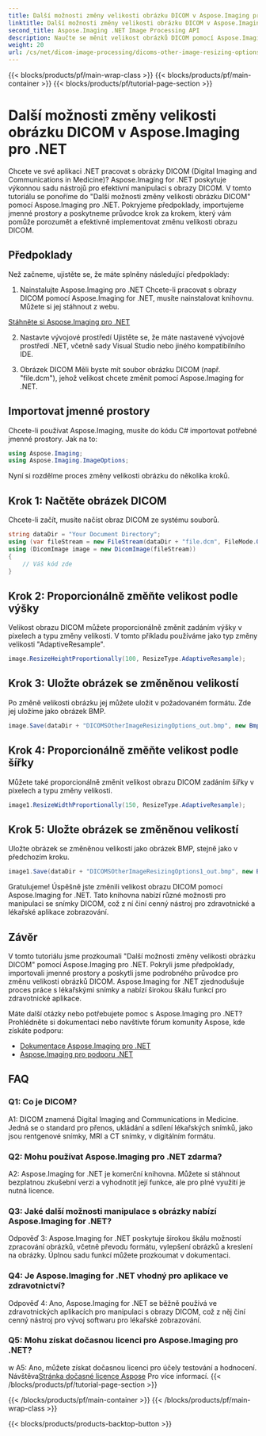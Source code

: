 ```yaml
---
title: Další možnosti změny velikosti obrázku DICOM v Aspose.Imaging pro .NET
linktitle: Další možnosti změny velikosti obrázku DICOM v Aspose.Imaging pro .NET
second_title: Aspose.Imaging .NET Image Processing API
description: Naučte se měnit velikost obrázků DICOM pomocí Aspose.Imaging for .NET. Podrobný průvodce pro efektivní manipulaci s lékařskými snímky.
weight: 20
url: /cs/net/dicom-image-processing/dicoms-other-image-resizing-options/
---
```


{{< blocks/products/pf/main-wrap-class >}}
{{< blocks/products/pf/main-container >}}
{{< blocks/products/pf/tutorial-page-section >}}

# Další možnosti změny velikosti obrázku DICOM v Aspose.Imaging pro .NET

Chcete ve své aplikaci .NET pracovat s obrázky DICOM (Digital Imaging and Communications in Medicine)? Aspose.Imaging for .NET poskytuje výkonnou sadu nástrojů pro efektivní manipulaci s obrazy DICOM. V tomto tutoriálu se ponoříme do "Další možnosti změny velikosti obrázku DICOM" pomocí Aspose.Imaging pro .NET. Pokryjeme předpoklady, importujeme jmenné prostory a poskytneme průvodce krok za krokem, který vám pomůže porozumět a efektivně implementovat změnu velikosti obrazu DICOM.

## Předpoklady

Než začneme, ujistěte se, že máte splněny následující předpoklady:

1. Nainstalujte Aspose.Imaging pro .NET
Chcete-li pracovat s obrazy DICOM pomocí Aspose.Imaging for .NET, musíte nainstalovat knihovnu. Můžete si jej stáhnout z webu.

[Stáhněte si Aspose.Imaging pro .NET](https://releases.aspose.com/imaging/net/)

2. Nastavte vývojové prostředí
Ujistěte se, že máte nastavené vývojové prostředí .NET, včetně sady Visual Studio nebo jiného kompatibilního IDE.

3. Obrázek DICOM
Měli byste mít soubor obrázku DICOM (např. "file.dcm"), jehož velikost chcete změnit pomocí Aspose.Imaging for .NET.

## Importovat jmenné prostory

Chcete-li používat Aspose.Imaging, musíte do kódu C# importovat potřebné jmenné prostory. Jak na to:

```csharp
using Aspose.Imaging;
using Aspose.Imaging.ImageOptions;
```

Nyní si rozdělme proces změny velikosti obrázku do několika kroků.

## Krok 1: Načtěte obrázek DICOM
Chcete-li začít, musíte načíst obraz DICOM ze systému souborů.

```csharp
string dataDir = "Your Document Directory";
using (var fileStream = new FileStream(dataDir + "file.dcm", FileMode.Open, FileAccess.Read))
using (DicomImage image = new DicomImage(fileStream))
{
    // Váš kód zde
}
```

## Krok 2: Proporcionálně změňte velikost podle výšky
Velikost obrazu DICOM můžete proporcionálně změnit zadáním výšky v pixelech a typu změny velikosti. V tomto příkladu používáme jako typ změny velikosti "AdaptiveResample".

```csharp
image.ResizeHeightProportionally(100, ResizeType.AdaptiveResample);
```

## Krok 3: Uložte obrázek se změněnou velikostí
Po změně velikosti obrázku jej můžete uložit v požadovaném formátu. Zde jej uložíme jako obrázek BMP.

```csharp
image.Save(dataDir + "DICOMSOtherImageResizingOptions_out.bmp", new BmpOptions());
```

## Krok 4: Proporcionálně změňte velikost podle šířky
Můžete také proporcionálně změnit velikost obrazu DICOM zadáním šířky v pixelech a typu změny velikosti.

```csharp
image1.ResizeWidthProportionally(150, ResizeType.AdaptiveResample);
```

## Krok 5: Uložte obrázek se změněnou velikostí
Uložte obrázek se změněnou velikostí jako obrázek BMP, stejně jako v předchozím kroku.

```csharp
image1.Save(dataDir + "DICOMSOtherImageResizingOptions1_out.bmp", new BmpOptions());
```

Gratulujeme! Úspěšně jste změnili velikost obrazu DICOM pomocí Aspose.Imaging for .NET. Tato knihovna nabízí různé možnosti pro manipulaci se snímky DICOM, což z ní činí cenný nástroj pro zdravotnické a lékařské aplikace zobrazování.

## Závěr

V tomto tutoriálu jsme prozkoumali "Další možnosti změny velikosti obrázku DICOM" pomocí Aspose.Imaging pro .NET. Pokryli jsme předpoklady, importovali jmenné prostory a poskytli jsme podrobného průvodce pro změnu velikosti obrázků DICOM. Aspose.Imaging for .NET zjednodušuje proces práce s lékařskými snímky a nabízí širokou škálu funkcí pro zdravotnické aplikace.

Máte další otázky nebo potřebujete pomoc s Aspose.Imaging pro .NET? Prohlédněte si dokumentaci nebo navštivte fórum komunity Aspose, kde získáte podporu:

- [Dokumentace Aspose.Imaging pro .NET](https://reference.aspose.com/imaging/net/)
- [Aspose.Imaging pro podporu .NET](https://forum.aspose.com/)

## FAQ

### Q1: Co je DICOM?

A1: DICOM znamená Digital Imaging and Communications in Medicine. Jedná se o standard pro přenos, ukládání a sdílení lékařských snímků, jako jsou rentgenové snímky, MRI a CT snímky, v digitálním formátu.

### Q2: Mohu používat Aspose.Imaging pro .NET zdarma?

A2: Aspose.Imaging for .NET je komerční knihovna. Můžete si stáhnout bezplatnou zkušební verzi a vyhodnotit její funkce, ale pro plné využití je nutná licence.

### Q3: Jaké další možnosti manipulace s obrázky nabízí Aspose.Imaging for .NET?

Odpověď 3: Aspose.Imaging for .NET poskytuje širokou škálu možností zpracování obrázků, včetně převodu formátu, vylepšení obrázků a kreslení na obrázky. Úplnou sadu funkcí můžete prozkoumat v dokumentaci.

### Q4: Je Aspose.Imaging for .NET vhodný pro aplikace ve zdravotnictví?

Odpověď 4: Ano, Aspose.Imaging for .NET se běžně používá ve zdravotnických aplikacích pro manipulaci s obrazy DICOM, což z něj činí cenný nástroj pro vývoj softwaru pro lékařské zobrazování.

### Q5: Mohu získat dočasnou licenci pro Aspose.Imaging pro .NET?
w
 A5: Ano, můžete získat dočasnou licenci pro účely testování a hodnocení. Návštěva[Stránka dočasné licence Aspose](https://purchase.aspose.com/temporary-license/) Pro více informací.
{{< /blocks/products/pf/tutorial-page-section >}}

{{< /blocks/products/pf/main-container >}}
{{< /blocks/products/pf/main-wrap-class >}}

{{< blocks/products/products-backtop-button >}}
